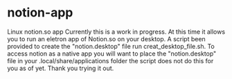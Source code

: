 # notion-app
Linux notion.so app
Currently this is a work in progress. At this time it allows you to run an eletron app of Notion.so on your desktop.
A script been provided to create the "notion.desktop" file run creat_desktop_file.sh.
To access notion as a native app you will want to place the "notion.desktop" file in your 
.local/share/applications folder the script does not do this for you as of yet.
Thank you trying it out.
